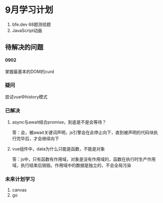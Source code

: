 # 9月学习计划

1.  bfe.dev 68题测验题
2.  JavaScript动画

## 待解决的问题

#### 0902

掌握最基本的DOM的curd

### 疑问

尝试vue中history模式

### 已解决

1. async与await结合promise，到底是不是会等待？

   答：会，被await关键词声明，js引擎会在此停止向下，直到被声明的代码块执行完毕后，才会继续向下

2. vue组件中，data为什么只能是函数，不能是对象

   答：js中，只有函数有作用域，对象是没有作用域的，函数在执行时生产作用域，执行结束后销毁。作用域中的数据是独立的，不会全局污染

### 未来计划学习

1. canvas
2. go